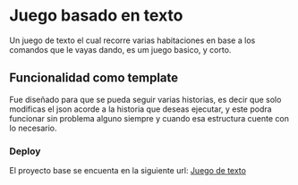 
# Juego basado en texto

Un juego de texto el cual recorre varias habitaciones en base a los comandos que le vayas dando, es um juego basico, y corto.

## Funcionalidad como template

Fue diseñado para que se pueda seguir varias historias, es decir que solo modificas el json acorde a la historia que deseas ejecutar, y este podra funcionar sin problema alguno siempre y cuando esa estructura cuente con lo necesario.

### Deploy

El proyecto base se encuenta en la siguiente url: [Juego de texto](https://devvdiego.github.io/TextGame/)